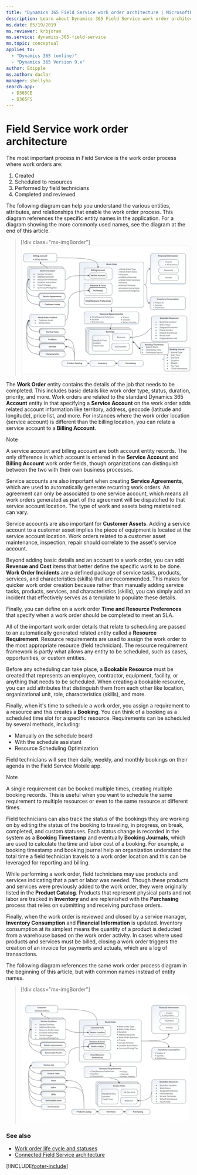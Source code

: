 ```yaml
---
title: "Dynamics 365 Field Service work order architecture | MicrosoftDocs"
description: Learn about Dynamics 365 Field Service work order architecture
ms.date: 05/19/2019
ms.reviewer: krbjoran
ms.service: dynamics-365-field-service
ms.topic: conceptual
applies_to: 
  - "Dynamics 365 (online)"
  - "Dynamics 365 Version 9.x"
author: Edipple
ms.author: daclar
manager: shellyha
search.app: 
  - D365CE
  - D365FS
---
```


# Field Service work order architecture

The most important process in Field Service is the work order process where work orders are:

1.  Created 
2.  Scheduled to resources 
3.  Performed by field technicians 
4.  Completed and reviewed 
 
The following diagram can help you understand the various entities, attributes, and relationships that enable the work order process. This diagram references the specific entity names in the application. For a diagram showing the more commonly used names, see the diagram at the end of this article. 

> [!div class="mx-imgBorder"]
> ![Screenshot of the specific entity names in the application.](./media/admin-field-service-architecture.png)

The **Work Order** entity contains the details of the job that needs to be completed. This includes basic details like work order type, status, duration, priority, and more. Work orders are related to the standard Dynamics 365 **Account** entity in that specifying a **Service Account** on the work order adds related account information like territory, address, geocode (latitude and longitude), price list, and more. For instances where the work order location (service account) is different than the billing location, you can relate a service account to a **Billing Account**. 

> [!Note]
> A service account and billing account are both account entity records. The only difference is which account is entered in the **Service Account** and **Billing Account** work order fields, though organizations can distinguish between the two with their own business processes. 

Service accounts are also important when creating **Service Agreements**, which are used to automatically generate recurring work orders. An agreement can only be associated to one service account, which means all work orders generated as part of the agreement will be dispatched to that service account location. The type of work and assets being maintained can vary.

Service accounts are also important for **Customer Assets**. Adding a service account to a customer asset implies the piece of equipment is located at the service account location. Work orders related to a customer asset maintenance, inspection, repair should correlate to the asset's service account.

Beyond adding basic details and an account to a work order, you can add **Revenue and Cost** items that better define the specific work to be done. **Work Order Incidents** are a defined package of service tasks, products, services, and characteristics (skills) that are recommended. This makes for quicker work order creation because rather than manually adding service tasks, products, services, and characteristics (skills), you can simply add an incident that effectively serves as a template to populate these details.

Finally, you can define on a work order **Time and Resource Preferences** that specify when a work order should be completed to meet an SLA.

All of the important work order details that relate to scheduling are passed to an automatically generated related entity called a **Resource Requirement**. Resource requirements are used to assign the work order to the most appropriate resource (field technician). The resource requirement framework is partly what allows any entity to be scheduled, such as cases, opportunities, or custom entities.

Before any scheduling can take place, a **Bookable Resource** must be created that represents an employee, contractor, equipment, facility, or anything that needs to be scheduled. When creating a bookable resource, you can add attributes that distinguish them from each other like location, organizational unit, role, characteristics (skills), and more.

Finally, when it's time to schedule a work order, you assign a requirement to a resource and this creates a **Booking**. You can think of a booking as a scheduled time slot for a specific resource. Requirements can be scheduled by several methods, including:

-  Manually on the schedule board 
-  With the schedule assistant
-  Resource Scheduling Optimization 

Field technicians will see their daily, weekly, and monthly bookings on their agenda in the Field Service Mobile app.

> [!Note]
> A single requirement can be booked multiple times, creating multiple booking records. This is useful when you want to schedule the same requirement to multiple resources or even to the same resource at different times. 

Field technicians can also track the status of the bookings they are working on by editing the status of the booking to traveling, in progress, on break, completed, and custom statuses. Each status change is recorded in the system as a **Booking Timestamp** and eventually **Booking Journals**, which are used to calculate the time and labor cost of a booking. For example, a booking timestamp and booking journal help an organization understand the total time a field technician travels to a work order location and this can be leveraged for reporting and billing.

While performing a work order, field technicians may use products and services indicating that a part or labor was needed. Though these products and services were previously added to the work order, they were originally listed in the **Product Catalog**. Products that represent physical parts and not labor are tracked in **Inventory** and are replenished with the **Purchasing** process that relies on submitting and receiving purchase orders.

Finally, when the work order is reviewed and closed by a service manager, **Inventory Consumption** and **Financial Information** is updated. Inventory consumption at its simplest means the quantity of a product is deducted from a warehouse based on the work order activity. In cases where used products and services must be billed, closing a work order triggers the creation of an invoice for payments and actuals, which are a log of transactions.

The following diagram references the same work order process diagram in the beginning of this article, but with common names instead of entity names.
> [!div class="mx-imgBorder"]
> ![Screenshot of work order process diagram with common names.](./media/admin-field-service-architecture-common.png)

### See also

- [Work order life cycle and statuses](work-order-status-booking-status.md)
- [Connected Field Service architecture](../field-service/developer/connected-field-service-architecture.md)


[!INCLUDE[footer-include](../includes/footer-banner.md)]